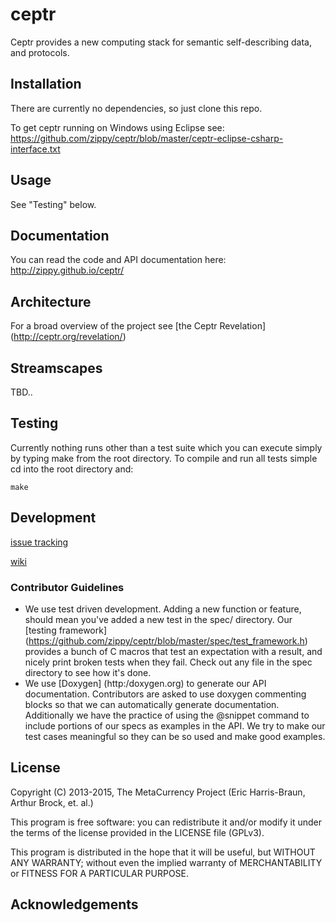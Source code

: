 # ceptr

Ceptr provides a new computing stack for semantic self-describing data, and protocols.

## Installation

There are currently no dependencies, so just clone this repo.

To get ceptr running on Windows using Eclipse see: https://github.com/zippy/ceptr/blob/master/ceptr-eclipse-csharp-interface.txt

## Usage

See "Testing" below.

## Documentation

You can read the code and API documentation here: http://zippy.github.io/ceptr/

## Architecture

For a broad overview of the project see [the Ceptr Revelation] (http://ceptr.org/revelation/)

## Streamscapes

TBD..

## Testing

Currently nothing runs other than a test suite which you can execute simply by typing make from the root directory.  To compile and run all tests simple cd into the root directory and:

    make

## Development

[issue tracking](https://github.com/zippy/ceptr/issues)

[wiki](https://github.com/zippy/ceptr/wiki)

### Contributor Guidelines

* We use test driven development.  Adding a new function or feature, should mean you've added a new test in the spec/ directory.  Our [testing framework] (https://github.com/zippy/ceptr/blob/master/spec/test_framework.h) provides a bunch of C macros that test an expectation with a result, and nicely print broken tests when they fail.  Check out any file in the spec directory to see how it's done.
* We use [Doxygen] (http:/doxygen.org) to generate our API documentation.  Contributors are asked to use doxygen commenting blocks so that we can automatically generate documentation.  Additionally we have the practice of using the @snippet command to include portions of our specs as examples in the API.  We try to make our test cases meaningful so they can be so used and make good examples.

## License

Copyright (C) 2013-2015, The MetaCurrency Project (Eric Harris-Braun, Arthur Brock, et. al.)

This program is free software: you can redistribute it and/or modify
it under the terms of the license provided in the LICENSE file (GPLv3).

This program is distributed in the hope that it will be useful,
but WITHOUT ANY WARRANTY; without even the implied warranty of
MERCHANTABILITY or FITNESS FOR A PARTICULAR PURPOSE.

## Acknowledgements
